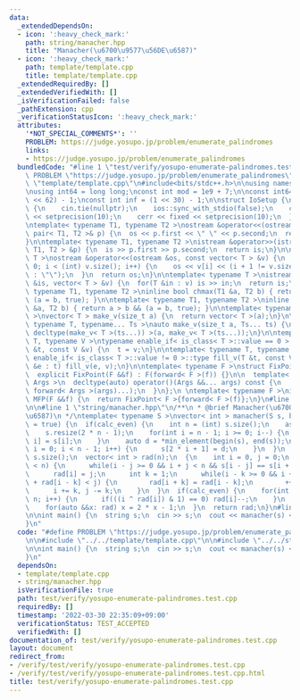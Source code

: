 ```yaml
---
data:
  _extendedDependsOn:
  - icon: ':heavy_check_mark:'
    path: string/manacher.hpp
    title: "Manacher(\u6700\u9577\u56DE\u6587)"
  - icon: ':heavy_check_mark:'
    path: template/template.cpp
    title: template/template.cpp
  _extendedRequiredBy: []
  _extendedVerifiedWith: []
  _isVerificationFailed: false
  _pathExtension: cpp
  _verificationStatusIcon: ':heavy_check_mark:'
  attributes:
    '*NOT_SPECIAL_COMMENTS*': ''
    PROBLEM: https://judge.yosupo.jp/problem/enumerate_palindromes
    links:
    - https://judge.yosupo.jp/problem/enumerate_palindromes
  bundledCode: "#line 1 \"test/verify/yosupo-enumerate-palindromes.test.cpp\"\n#define\
    \ PROBLEM \"https://judge.yosupo.jp/problem/enumerate_palindromes\"\n\n#line 1\
    \ \"template/template.cpp\"\n#include<bits/stdc++.h>\n\nusing namespace std;\n\
    \nusing int64 = long long;\nconst int mod = 1e9 + 7;\n\nconst int64 infll = (1LL\
    \ << 62) - 1;\nconst int inf = (1 << 30) - 1;\n\nstruct IoSetup {\n  IoSetup()\
    \ {\n    cin.tie(nullptr);\n    ios::sync_with_stdio(false);\n    cout << fixed\
    \ << setprecision(10);\n    cerr << fixed << setprecision(10);\n  }\n} iosetup;\n\
    \ntemplate< typename T1, typename T2 >\nostream &operator<<(ostream &os, const\
    \ pair< T1, T2 >& p) {\n  os << p.first << \" \" << p.second;\n  return os;\n\
    }\n\ntemplate< typename T1, typename T2 >\nistream &operator>>(istream &is, pair<\
    \ T1, T2 > &p) {\n  is >> p.first >> p.second;\n  return is;\n}\n\ntemplate< typename\
    \ T >\nostream &operator<<(ostream &os, const vector< T > &v) {\n  for(int i =\
    \ 0; i < (int) v.size(); i++) {\n    os << v[i] << (i + 1 != v.size() ? \" \"\
    \ : \"\");\n  }\n  return os;\n}\n\ntemplate< typename T >\nistream &operator>>(istream\
    \ &is, vector< T > &v) {\n  for(T &in : v) is >> in;\n  return is;\n}\n\ntemplate<\
    \ typename T1, typename T2 >\ninline bool chmax(T1 &a, T2 b) { return a < b &&\
    \ (a = b, true); }\n\ntemplate< typename T1, typename T2 >\ninline bool chmin(T1\
    \ &a, T2 b) { return a > b && (a = b, true); }\n\ntemplate< typename T = int64\
    \ >\nvector< T > make_v(size_t a) {\n  return vector< T >(a);\n}\n\ntemplate<\
    \ typename T, typename... Ts >\nauto make_v(size_t a, Ts... ts) {\n  return vector<\
    \ decltype(make_v< T >(ts...)) >(a, make_v< T >(ts...));\n}\n\ntemplate< typename\
    \ T, typename V >\ntypename enable_if< is_class< T >::value == 0 >::type fill_v(T\
    \ &t, const V &v) {\n  t = v;\n}\n\ntemplate< typename T, typename V >\ntypename\
    \ enable_if< is_class< T >::value != 0 >::type fill_v(T &t, const V &v) {\n  for(auto\
    \ &e : t) fill_v(e, v);\n}\n\ntemplate< typename F >\nstruct FixPoint : F {\n\
    \  explicit FixPoint(F &&f) : F(forward< F >(f)) {}\n\n  template< typename...\
    \ Args >\n  decltype(auto) operator()(Args &&... args) const {\n    return F::operator()(*this,\
    \ forward< Args >(args)...);\n  }\n};\n \ntemplate< typename F >\ninline decltype(auto)\
    \ MFP(F &&f) {\n  return FixPoint< F >{forward< F >(f)};\n}\n#line 4 \"test/verify/yosupo-enumerate-palindromes.test.cpp\"\
    \n\n#line 1 \"string/manacher.hpp\"\n/**\n * @brief Manacher(\u6700\u9577\u56DE\
    \u6587)\n */\ntemplate< typename S >\nvector< int > manacher(S s, bool calc_even\
    \ = true) {\n  if(calc_even) {\n    int n = (int) s.size();\n    assert(n > 0);\n\
    \    s.resize(2 * n - 1);\n    for(int i = n - 1; i >= 0; i--) {\n      s[2 *\
    \ i] = s[i];\n    }\n    auto d = *min_element(begin(s), end(s));\n    for(int\
    \ i = 0; i < n - 1; i++) {\n      s[2 * i + 1] = d;\n    }\n  }\n  int n = (int)\
    \ s.size();\n  vector< int > rad(n);\n  {\n    int i = 0, j = 0;\n    while(i\
    \ < n) {\n      while(i - j >= 0 && i + j < n && s[i - j] == s[i + j]) ++j;\n\
    \      rad[i] = j;\n      int k = 1;\n      while(i - k >= 0 && i + k < n && k\
    \ + rad[i - k] < j) {\n        rad[i + k] = rad[i - k];\n        ++k;\n      }\n\
    \      i += k, j -= k;\n    }\n  }\n  if(calc_even) {\n    for(int i = 0; i <\
    \ n; i++) {\n      if(((i ^ rad[i]) & 1) == 0) rad[i]--;\n    }\n  } else {\n\
    \    for(auto &&x: rad) x = 2 * x - 1;\n  }\n  return rad;\n}\n#line 6 \"test/verify/yosupo-enumerate-palindromes.test.cpp\"\
    \n\nint main() {\n  string s;\n  cin >> s;\n  cout << manacher(s) << \"\\n\";\n\
    }\n"
  code: "#define PROBLEM \"https://judge.yosupo.jp/problem/enumerate_palindromes\"\
    \n\n#include \"../../template/template.cpp\"\n\n#include \"../../string/manacher.hpp\"\
    \n\nint main() {\n  string s;\n  cin >> s;\n  cout << manacher(s) << \"\\n\";\n\
    }\n"
  dependsOn:
  - template/template.cpp
  - string/manacher.hpp
  isVerificationFile: true
  path: test/verify/yosupo-enumerate-palindromes.test.cpp
  requiredBy: []
  timestamp: '2022-03-30 22:35:09+09:00'
  verificationStatus: TEST_ACCEPTED
  verifiedWith: []
documentation_of: test/verify/yosupo-enumerate-palindromes.test.cpp
layout: document
redirect_from:
- /verify/test/verify/yosupo-enumerate-palindromes.test.cpp
- /verify/test/verify/yosupo-enumerate-palindromes.test.cpp.html
title: test/verify/yosupo-enumerate-palindromes.test.cpp
---
```

